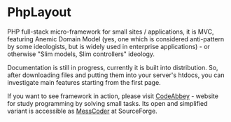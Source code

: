 PhpLayout
=========

PHP full-stack micro-framework for small sites / applications, it is MVC, featuring Anemic Domain Model (yes, one
which is considered anti-pattern by some ideologists, but is widely used in enterprise applications) - or otherwise "Slim models, Slim controllers" ideology.

Documentation is still in progress, currently it is built into distribution. So, after downloading files and
putting them into your server's htdocs, you can investigate main features starting from the first page.

If you want to see framework in action, please visit [CodeAbbey](http://codeabbey.com) - website for study programming
by solving small tasks. Its open and simplified variant is accessible as [MessCoder](http://sourceforge.net/projects/messcoder)
at SourceForge.
